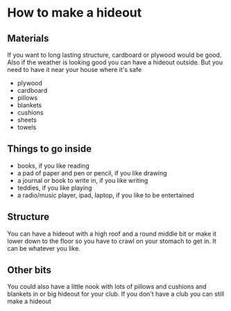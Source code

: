 # How to make a hideout

## Materials

If you want to long lasting structure, cardboard or plywood would be good. Also if the weather is looking good you can have a hideout outside. But you need to have it near your house where it's safe

- plywood
- cardboard
- pillows
- blankets
- cushions
- sheets
- towels

## Things to go inside

- books, if you like reading
- a pad of paper and pen or pencil, if you like drawing
- a journal or book to write in, if you like writing
- teddies, if you like playing
- a radio/music player, ipad, laptop, if you like to be entertained

## Structure

You can have a hideout with a high roof and a round middle bit or make it lower down to the floor so you have to crawl on your stomach to get in. It can be whatever you like.

## Other bits

You could also have a little nook with lots of pillows and cushions and blankets in or big hideout for your club. If you don't have a club you can still make a hideout
